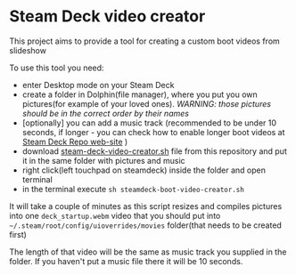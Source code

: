 # Steam Deck video creator

This project aims to provide a tool for creating a custom boot videos from slideshow

To use this tool you need:
* enter Desktop mode on your Steam Deck
* create a folder in Dolphin(file manager), where you put you own pictures(for example of your loved ones). *WARNING: those pictures should be in the correct order by their names*
* [optionally] you can add a music track (recommended to be under 10 seconds, if longer - you can check how to enable longer boot videos at [Steam Deck Repo web-site](https://steamdeckrepo.com/) )
* download [steam-deck-video-creator.sh](https://github.com/rakhmanovda/steam-deck-boot-video-creator/releases) file from this repository and put it in the same folder with pictures and music
* right click(left touchpad on steamdeck) inside the folder and open terminal
* in the terminal execute `sh steamdeck-boot-video-creator.sh`

It will take a couple of minutes as this script resizes and compiles pictures into one `deck_startup.webm` video that you should put into `~/.steam/root/config/uioverrides/movies` folder(that needs to be created first)

The length of that video will be the same as music track you supplied in the folder. If you haven't put a music file there it will be 10 seconds.

